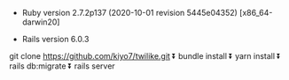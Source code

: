 - Ruby version 2.7.2p137 (2020-10-01 revision 5445e04352) [x86_64-darwin20]

- Rails version 6.0.3

git clone https://github.com/kiyo7/twilike.git
⏬
bundle install
⏬
yarn install
⏬
rails db:migrate
⏬
rails server
